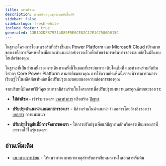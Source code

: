 ```yaml
---
title: การบริจาค
description: การสนับสนุนชุดระบบอัตโนมัติ
sidebar: false
sidebarlogo: fresh-white
include_footer: true
generated: 13B1D2DFB79714889F5E0CF82C17E1C7506D015C
---
```


ในฐานะโครงการโอเพนซอร์สที่สร้างขึ้นบน Power Platform และ Microsoft Cloud เป้าหมายของเราคือการจัดหาเครื่องมือและคําแนะนําอย่างรวดเร็วเพื่อช่วยเร่งการเดินทางของระบบอัตโนมัติแบบไฮเปอร์ของคุณ

ในฐานะที่เป็นส่วนหนึ่งของการเดินทางครั้งนี้ในขณะที่เราบ่มเพาะ เติบโตเต็มที่ และทํางานร่วมกับทีมวิศวกร Core Power Platform ตามคําติชมของคุณ การใช้ความคิดเห็นนี้เราจะพิจารณารวมการเรียนรู้ไว้ในผลิตภัณฑ์หลักเพื่อปรับปรุงและตอบสนองความต้องการของคุณ

จากบริบทนี้มีหลายวิธีที่คุณสามารถมีส่วนร่วมในโครงการเพื่อปรับปรุงแผนงานและคุณลักษณะของเรา:

- **ให้คําติชม** - เข้าร่วมของเรา [เวลาทําการ](/th/office-hours) หรือสร้าง [ปัญหา](/th/contribution/feedback)

- **ปรับปรุงคําแนะนําและเอกสารของเรา** - มีส่วนร่วมในคําแนะนํา / เอกสารโดยอ้างอิงของเรา [เอกสาร](/th/contribution/documentation) การแนะแนว

- **ปรับปรุงโซลูชันที่มีการจัดการของเรา** - ให้การปรับปรุงเพื่อแก้ปัญหาหลักหรือดาวเทียมของเราที่เรารวมไว้ในรุ่นของเรา

## อ่านเพิ่มเติม

- [แนวทางการเขียน](/th/contribution/authoring) - ให้แนวทางและหมายเหตุสําหรับการเขียนผลงานในเอกสารเริ่มต้น
